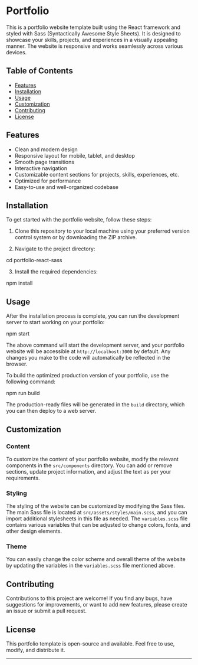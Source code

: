# Portfolio

This is a portfolio website template built using the React framework and styled with Sass (Syntactically Awesome Style Sheets). It is designed to showcase your skills, projects, and experiences in a visually appealing manner. The website is responsive and works seamlessly across various devices.

## Table of Contents

- [Features](#features)
- [Installation](#installation)
- [Usage](#usage)
- [Customization](#customization)
- [Contributing](#contributing)
- [License](#license)

## Features

- Clean and modern design
- Responsive layout for mobile, tablet, and desktop
- Smooth page transitions
- Interactive navigation
- Customizable content sections for projects, skills, experiences, etc.
- Optimized for performance
- Easy-to-use and well-organized codebase

## Installation

To get started with the portfolio website, follow these steps:

1. Clone this repository to your local machine using your preferred version control system or by downloading the ZIP archive.

2. Navigate to the project directory:

cd portfolio-react-sass


3. Install the required dependencies:

npm install


## Usage

After the installation process is complete, you can run the development server to start working on your portfolio:

npm start


The above command will start the development server, and your portfolio website will be accessible at `http://localhost:3000` by default. Any changes you make to the code will automatically be reflected in the browser.

To build the optimized production version of your portfolio, use the following command:

npm run build


The production-ready files will be generated in the `build` directory, which you can then deploy to a web server.

## Customization

### Content

To customize the content of your portfolio website, modify the relevant components in the `src/components` directory. You can add or remove sections, update project information, and adjust the text as per your requirements.

### Styling

The styling of the website can be customized by modifying the Sass files. The main Sass file is located at `src/assets/styles/main.scss`, and you can import additional stylesheets in this file as needed. The `variables.scss` file contains various variables that can be adjusted to change colors, fonts, and other design elements.

### Theme

You can easily change the color scheme and overall theme of the website by updating the variables in the `variables.scss` file mentioned above.

## Contributing

Contributions to this project are welcome! If you find any bugs, have suggestions for improvements, or want to add new features, please create an issue or submit a pull request.

## License

This portfolio template is open-source and available. Feel free to use, modify, and distribute it.

---